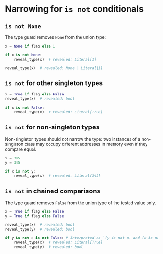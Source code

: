 # Narrowing for `is not` conditionals

## `is not None`

The type guard removes `None` from the union type:

```py
x = None if flag else 1

if x is not None:
    reveal_type(x)  # revealed: Literal[1]

reveal_type(x)  # revealed: None | Literal[1]
```

## `is not` for other singleton types

```py
x = True if flag else False
reveal_type(x)  # revealed: bool

if x is not False:
    reveal_type(x)  # revealed: Literal[True]
```

## `is not` for non-singleton types

Non-singleton types should *not* narrow the type: two instances of a
non-singleton class may occupy different addresses in memory even if
they compare equal.

```py
x = 345
y = 345

if x is not y:
    reveal_type(x)  # revealed: Literal[345]
```

## `is not` in chained comparisons

The type guard removes `False` from the union type of the tested value only.

```py
x = True if flag else False
y = True if flag else False

reveal_type(x)  # revealed: bool
reveal_type(y)  # revealed: bool

if y is not x is not False: # Interpreted as `(y is not x) and (x is not False)`
    reveal_type(x)  # revealed: Literal[True]
    reveal_type(y)  # revealed: bool
```
